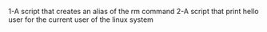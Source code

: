 1-A script that creates an alias of the rm command
2-A script that print hello user for the current user of the linux system
